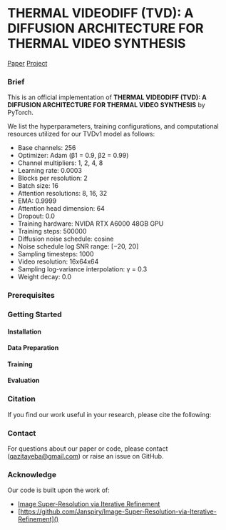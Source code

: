 # THERMAL VIDEODIFF (TVD): A DIFFUSION ARCHITECTURE FOR THERMAL VIDEO SYNTHESIS

[Paper]()  [Project]()
### Brief
This is an official implementation of **THERMAL VIDEODIFF (TVD): A DIFFUSION ARCHITECTURE FOR THERMAL VIDEO SYNTHESIS** by PyTorch.

We list the hyperparameters, training configurations, and computational resources utilized for our TVDv1 model as follows:

- Base channels: 256
- Optimizer: Adam (β1 = 0.9, β2 = 0.99)
- Channel multipliers: 1, 2, 4, 8
- Learning rate: 0.0003
- Blocks per resolution: 2
- Batch size: 16
- Attention resolutions: 8, 16, 32
- EMA: 0.9999
- Attention head dimension: 64
- Dropout: 0.0
- Training hardware: NVIDA RTX A6000 48GB GPU
- Training steps: 500000
- Diffusion noise schedule: cosine
- Noise schedule log SNR range: [−20, 20]
- Sampling timesteps: 1000
- Video resolution: 16x64x64
- Sampling log-variance interpolation: γ = 0.3
- Weight decay: 0.0 

### Prerequisites

### Getting Started

#### Installation

#### Data Preparation

#### Training

#### Evaluation

### Citation

If you find our work useful in your research, please cite the following:

### Contact

For questions about our paper or code, please contact ([qazitayeba@gmail.com](https://github.com/ashutosh1807)) or raise an issue on GitHub.

### Acknowledge

Our code is built upon the work of:
- [Image Super-Resolution via Iterative Refinement](https://arxiv.org/pdf/2104.07636.pdf)
- [https://github.com/Janspiry/Image-Super-Resolution-via-Iterative-Refinement]()

